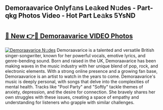 ## Demoraavarice Onlyf𝚊ns Le𝚊ked N𝚞des - Part-qkg Photos Video - Hot Part Le𝚊ks 5YsND

# <h2><a href="http://ab12836.deff.icu/?id=Demoraavarice">🔗 New 👉🔴 Demoraavarice VIDEO Photos</a></h2>

[![Demoraavarice N𝚞des](https://i.imgur.com/rIISA9y.gif)](http://ab12836.deff.icu/?id=Demoraavarice)
Demoraavarice is a talented and versatile British singer-songwriter, known for her powerful vocals, emotive lyrics, and genre-bending sound. Born and raised in the UK, Demoraavarice has been making waves in the music industry with her unique blend of pop, rock, and electronic elements. With a strong online presence and a growing fan base, Demoraavarice is an artist to watch in the years to come. Demoraavarice's music is deeply personal, with songs that delve into the complexities of mental health. Tracks like "Pool Party" and "Softly" tackle themes of anxiety, depression, and the desire for connection. She bravely shares her own struggles with these issues, creating a space of empathy and understanding for listeners who grapple with similar challenges.
